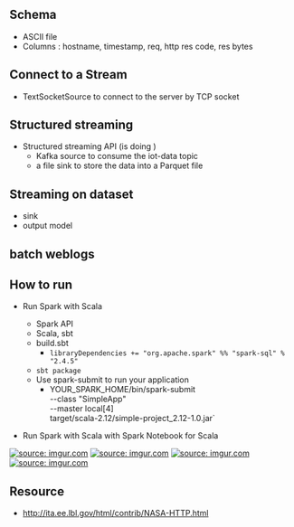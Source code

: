 ## Schema
- ASCII file 
- Columns : hostname, timestamp, req, http res code, res bytes


## Connect to a Stream 
- TextSocketSource to connect to the server by TCP socket

## Structured streaming 
- Structured streaming API (is doing )
    - Kafka source to consume the iot-data topic
    - a file sink to store the data into a Parquet file


## Streaming on dataset
- sink 
- output model 


## batch weblogs 


## How to run 
- Run Spark with Scala 
    - Spark API 
    - Scala, sbt 
    - build.sbt 
         - `libraryDependencies += "org.apache.spark" %% "spark-sql" % "2.4.5"`
    - `sbt package`
    - Use spark-submit to run your application
        - YOUR_SPARK_HOME/bin/spark-submit \
  --class "SimpleApp" \
  --master local[4] \
  target/scala-2.12/simple-project_2.12-1.0.jar`

- Run Spark with Scala with Spark Notebook for Scala 

<a href="https://imgur.com/bM8mbZD"><img src="https://i.imgur.com/bM8mbZD.png" title="source: imgur.com" /></a>
<a href="https://imgur.com/JfiZBOC"><img src="https://i.imgur.com/JfiZBOC.png" title="source: imgur.com" /></a>
<a href="https://imgur.com/hXbPRFZ"><img src="https://i.imgur.com/hXbPRFZ.png" title="source: imgur.com" /></a>
<a href="https://imgur.com/1HrdMHS"><img src="https://i.imgur.com/1HrdMHS.png" title="source: imgur.com" /></a>

## Resource 

- http://ita.ee.lbl.gov/html/contrib/NASA-HTTP.html
